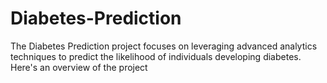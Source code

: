 # Diabetes-Prediction
The Diabetes Prediction project focuses on leveraging advanced analytics techniques to predict the likelihood of individuals developing diabetes. Here's an overview of the project
